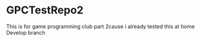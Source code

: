 # GPCTestRepo2
This is for game programming club part 2cause i already tested this at home
Develop branch 